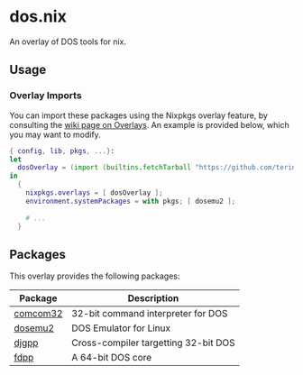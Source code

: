 # dos.nix

An overlay of DOS tools for nix.

## Usage

### Overlay Imports

You can import these packages using the Nixpkgs overlay feature, by consulting
the [wiki page on Overlays][overlays]. An example is provided below, which you
may want to modify.


``` nix
{ config, lib, pkgs, ...}:
let
  dosOverlay = (import (builtins.fetchTarball "https://github.com/terinjokes/dos.nix/archive/master.tar.gz"));
in
  {
    nixpkgs.overlays = [ dosOverlay ];
    environment.systemPackages = with pkgs; [ dosemu2 ];
    
    # ...
  }
```

## Packages

This overlay provides the following packages:

| Package              | Description                          |
| -------              | -----------                          |
| [comcom32][comcom32] | 32-bit command interpreter for DOS   |
| [dosemu2][dosemu2]   | DOS Emulator for Linux               |
| [djgpp][djgpp]       | Cross-compiler targetting 32-bit DOS |
| [fdpp][fdpp]         | A 64-bit DOS core                    |


[overlays]: https://nixos.wiki/wiki/Overlays
[comcom32]: https://github.com/dosemu2/comcom32
[dosemu2]: https://github.com/dosemu2/dosemu2
[djgpp]: http://www.delorie.com/djgpp/
[fdpp]: https://github.com/dosemu2/fdpp
